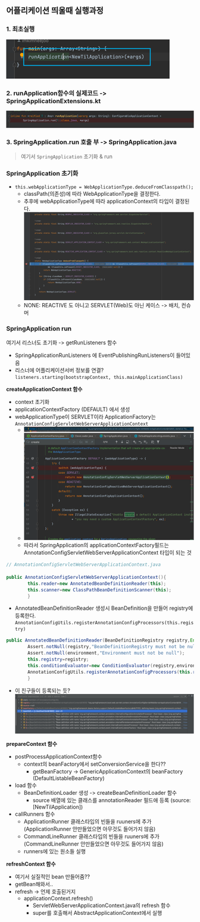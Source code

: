 ## 어플리케이션 띄울때 실행과정

### 1. 최초실행

![img.png](img.png)

### 2. runApplication함수의 실제코드 -> SpringApplicationExtensions.kt

![img_1.png](img_1.png)

### 3. SpringApplication.run 호출 부 -> SpringApplication.java

> 여기서 `SpringApplication` 초기화 & run

### SpringApplication 초기화

- `this.webApplicationType = WebApplicationType.deduceFromClasspath();`
    - classPath(의존성)에 따라 WebApplicationType을 결정한다.
    - 추후에 webApplicationType에 따라 applicationContext의 타입이 결정된다.
      ![img_4.png](img_4.png)
    - NONE: REACTIVE 도 아니고 SERVLET(Web)도 아닌 케이스 -> 배치, 컨슈머

### SpringApplication run

여기서 리스너도 초기화 -> getRunListeners 함수

- SpringApplicationRunListeners 에 EventPublishingRunListeners이 들어있음
- 리스너에 어플리케이션서버 정보를 연결? `listeners.starting(bootstrapContext, this.mainApplicationClass)`

**createApplicationContext 함수**

- context 초기화
- applicationContextFactory (DEFAULT) 에서 생성
- webApplicationType이 SERVLET이라 ApplicationFactory는 `AnnotationConfigServletWebServerApplicationContext`
    - ![img_3.png](img_3.png)
    - ![img_2.png](img_2.png)
    - 따라서 SpringApplication의 applicationContextFactory필드는 AnnotationConfigServletWebServerApplicationContext 타입이 되는
      것

```java
// AnnotationConfigServletWebServerApplicationContext.java

public AnnotationConfigServletWebServerApplicationContext(){
        this.reader=new AnnotatedBeanDefinitionReader(this);
        this.scanner=new ClassPathBeanDefinitionScanner(this);
        }
```

- AnnotatedBeanDefinitionReader 생성시 BeanDefinition을 만들어 registry에
  등록한다. `AnnotationConfigUtils.registerAnnotationConfigProcessors(this.registry)`

```java
public AnnotatedBeanDefinitionReader(BeanDefinitionRegistry registry,Environment environment){
        Assert.notNull(registry,"BeanDefinitionRegistry must not be null");
        Assert.notNull(environment,"Environment must not be null");
        this.registry=registry;
        this.conditionEvaluator=new ConditionEvaluator(registry,environment,null);
        AnnotationConfigUtils.registerAnnotationConfigProcessors(this.registry);    // 여기서 BeanDefinition 등록
        }
```

- 이 친구들이 등록되는 듯?
  ![img_5.png](img_5.png)

**prepareContext 함수**

- postProcessApplicationContext함수
    - context의 beanFactory에서 setConversionService을 한다??
        - getBeanFactory -> GenericApplicationContext의 beanFactory (DefaultListableBeanFactory)
- load 함수
    - BeanDefinitionLoader 생성 -> createBeanDefinitionLoader 함수
        - source 배열에 있는 클래스를 annotationReader 필드애 등록 (source: [NewTilApplication])
- callRunners 함수
    - ApplicationRunner 클래스타입의 빈들을 ruuners에 추가 (ApplicationRunner 안만들었으면 아무것도 들어가지 않음)
    - CommandLineRunner 클래스타입의 빈들을 ruuners에 추가 (CommandLineRunner 안만들었으면 아무것도 들어가지 않음)
    - runners에 있는 원소들 실행

[//]: # (todo)
**refreshContext 함수**

- 여기서 실질적인 bean 만들어줌??
- getBean해와서..
- refresh -> 언제 호출된거지
    - applicationContext.refresh()
        - ServletWebServerApplicationContext.java의 refresh 함수
        - super를 호출해서 AbstractApplicationContext에서 실행
